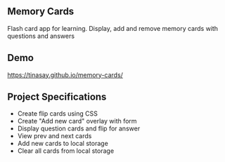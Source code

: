 ## Memory Cards

Flash card app for learning. Display, add and remove memory cards with questions and answers

## Demo

https://tinasay.github.io/memory-cards/

## Project Specifications

- Create flip cards using CSS
- Create "Add new card" overlay with form
- Display question cards and flip for answer
- View prev and next cards
- Add new cards to local storage
- Clear all cards from local storage
